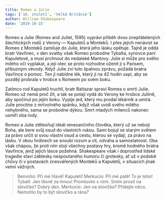 ```yaml
---
title: Romeo a Julie
tags: ['16. století', 'Velká Británie']
author: William Shakespeare
date: '2019-10-15'
---
```


Romeo a Julie (Romeo and Juliet, 1595) vypráví příběh dvou znepřátelených šlechtických rodů z Verony — Kapuletů a Monteků. I přes jejich nenávist se Romeo z Monteků zamiluje do Julie, která jeho lásku opětuje. Tajně je oddá bratr Vavřinec, v den svatby však Romeo probodne Tybalta, synovce paní Kapuletové, a musí prchnout do nedaleké Mantovy. Julie si může pro svého milého oči vyplakat, a její otec se proto rozhodne oženit ji s Parisem, příbuzným vévody. Když Julie zví tuto špatnou zprávu, požádá bratra Vavřince o pomoc. Ten jí nabídne lék, který ji na 42 hodin uspí, aby se později probrala v hrobce s Romeem po svém boku.

Zatímco rod Kapuletů truchlí, bratr Baltazar spraví Romea o smrti Julie. Romeo už nemá proč žít, a tak se potají vydá do Verony ke hrobce Juliině, aby spočinul po jejím boku. Vypije jed, který mu prodal lékárník a umírá. Julie procitne z mrtvolného spánku, když však uvidí svého milého nehybného, sama se probodne dýkou. Smrt mladých milenců nakonec usmíří oba rody.

Romeo a Julie ztělesňují ideál renesančního člověka, který už se nebojí Boha, ale bere svůj osud do vlastních rukou. Sami bojují se starým světem za právo určit si svou vlastní osud a cestu, kterou se vydají, za právo na lásku. V obou hrdinech se snoubí rozum a cit, odvaha a samostatnost. Oba však chápou, že proti nim stojí všechny postavy hry, kromě hodného bratra Vavřince, jenž jejich lásce požehná. Shakespeare však i doprostřed lidské tragedie staví záblesky nespoutaného humoru či grotesky, ať už v podobě chůvy či v postavách znesvářených Monteků a Kapuletů, v situacích jinak velmi vážných.


> Benvolio: Při mé hlavě! Kapuleti!
> Merkucio: Při mé patě! To je toho!
> Tybalt: Jen těsně za mnou! Promluvím s nimi. Smím prosit na slovíčko? Dobrý den.
> Merkucio: Jen na slovíčko? Přidejte něco. Nemohlo by to být slovíčko a rána?

